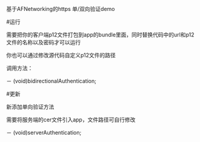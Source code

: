 基于AFNetworking的https 单/双向验证demo


#运行

需要把你的客户端p12文件打包到app的bundle里面，同时替换代码中的url和p12文件的名称以及密码才可以运行

你也可以通过修改源代码自定义p12文件的路径

调用方法：

－ (void)bidirectionalAuthentication;

#更新

新添加单向验证方法

需要将服务端的cer文件引入app，文件路径可自行修改

－ (void)serverAuthentication;
